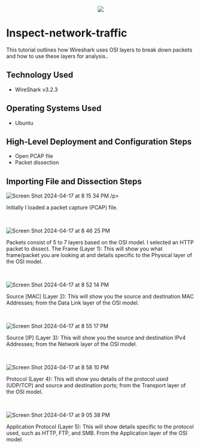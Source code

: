 

<p align="center">
<img src="![WireShark](https://github.com/kennyfrantz/Inspect-network-traffic/assets/163783743/fd361e59-a50b-4c76-9d26-567c63eb2e2a)
"/>
</p>

<h1>Inspect-network-traffic</h1>
This tutorial outlines how Wireshark uses OSI layers to break down packets and how to use these layers for analysis..<br />


<h2>Technology Used</h2>

- WireShark v3.2.3


<h2>Operating Systems Used </h2>

- Ubuntu

<h2>High-Level Deployment and Configuration Steps</h2>

- Open PCAP file
- Packet dissection
  

<h2>Importing File and Dissection Steps</h2>

<p>

![Screen Shot 2024-04-17 at 8 15 34 PM](https://github.com/kennyfrantz/Inspect-network-traffic/assets/163783743/14d79504-51c4-45f8-b029-f2930713fdc2)
/p>
<p>
Initially I loaded a packet capture (PCAP) file.
</p>
<br />

<p>

![Screen Shot 2024-04-17 at 8 46 25 PM](https://github.com/kennyfrantz/Inspect-network-traffic/assets/163783743/06529648-5c67-4cee-b664-c373d941cc4e)

</p>
<p>
Packets consist of 5 to 7 layers based on the OSI model. I selected an HTTP packet to dissect. The Frame (Layer 1): This will show you what frame/packet you are looking at and details specific to the Physical layer of the OSI model.
</p>
<br />

<p>

![Screen Shot 2024-04-17 at 8 52 14 PM](https://github.com/kennyfrantz/Inspect-network-traffic/assets/163783743/ebd6b3db-6532-4f4d-82e2-6c86b83f30fe)

</p>

<p>
Source [MAC] (Layer 2): This will show you the source and destination MAC Addresses; from the Data Link layer of the OSI model.
</p>
<br />
</p>

![Screen Shot 2024-04-17 at 8 55 17 PM](https://github.com/kennyfrantz/Inspect-network-traffic/assets/163783743/fc6b01ea-ecd7-4e3f-83dc-b07b05654f26)

</p>
<p>

Source [IP] (Layer 3): This will show you the source and destination IPv4 Addresses; from the Network layer of the OSI model.
</p>
<br />
</p>

![Screen Shot 2024-04-17 at 8 58 10 PM](https://github.com/kennyfrantz/Inspect-network-traffic/assets/163783743/5e905e1e-3017-490a-b10f-44c0f3dbfdb9)
</p>
<p>

Protocol (Layer 4): This will show you details of the protocol used (UDP/TCP) and source and destination ports; from the Transport layer of the OSI model.

</p>
<br />

<p>

![Screen Shot 2024-04-17 at 9 05 38 PM](https://github.com/kennyfrantz/Inspect-network-traffic/assets/163783743/abd7ceae-ccbb-47f7-b28a-ba869965a1cf)

</p>
<p>

Application Protocol (Layer 5): This will show details specific to the protocol used, such as HTTP, FTP,  and SMB. From the Application layer of the OSI model.
